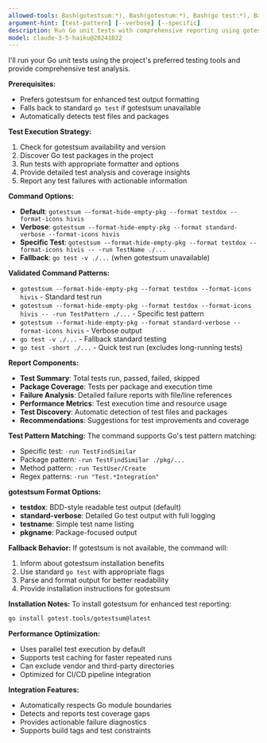```yaml
---
allowed-tools: Bash(gotestsum:*), Bash(gotestum:*), Bash(go test:*), Bash(go list:*), Bash(find:*), Bash(wc:*), Bash(grep:*), Bash(awk:*), TodoWrite
argument-hint: [test-pattern] [--verbose] [--specific]
description: Run Go unit tests with comprehensive reporting using gotestsum or fallback to go test
model: claude-3-5-haiku@20241022
---
```


I'll run your Go unit tests using the project's preferred testing tools and provide comprehensive test analysis.

**Prerequisites:**
- Prefers gotestsum for enhanced test output formatting
- Falls back to standard `go test` if gotestsum unavailable
- Automatically detects test files and packages

**Test Execution Strategy:**
1. Check for gotestsum availability and version
2. Discover Go test packages in the project
3. Run tests with appropriate formatter and options
4. Provide detailed test analysis and coverage insights
5. Report any test failures with actionable information

**Command Options:**
- **Default**: `gotestsum --format-hide-empty-pkg --format testdox --format-icons hivis`
- **Verbose**: `gotestsum --format-hide-empty-pkg --format standard-verbose --format-icons hivis`
- **Specific Test**: `gotestsum --format-hide-empty-pkg --format testdox --format-icons hivis -- -run TestName ./...`
- **Fallback**: `go test -v ./...` (when gotestsum unavailable)

**Validated Command Patterns:**
- `gotestsum --format-hide-empty-pkg --format testdox --format-icons hivis` - Standard test run
- `gotestsum --format-hide-empty-pkg --format testdox --format-icons hivis -- -run TestPattern ./...` - Specific test pattern
- `gotestsum --format-hide-empty-pkg --format standard-verbose --format-icons hivis` - Verbose output
- `go test -v ./...` - Fallback standard testing
- `go test -short ./...` - Quick test run (excludes long-running tests)

**Report Components:**
- **Test Summary**: Total tests run, passed, failed, skipped
- **Package Coverage**: Tests per package and execution time
- **Failure Analysis**: Detailed failure reports with file/line references
- **Performance Metrics**: Test execution time and resource usage
- **Test Discovery**: Automatic detection of test files and packages
- **Recommendations**: Suggestions for test improvements and coverage

**Test Pattern Matching:**
The command supports Go's test pattern matching:
- Specific test: `-run TestFindSimilar`
- Package pattern: `-run TestFindSimilar ./pkg/...`
- Method pattern: `-run TestUser/Create`
- Regex patterns: `-run "Test.*Integration"`

**gotestsum Format Options:**
- **testdox**: BDD-style readable test output (default)
- **standard-verbose**: Detailed Go test output with full logging
- **testname**: Simple test name listing
- **pkgname**: Package-focused output

**Fallback Behavior:**
If gotestsum is not available, the command will:
1. Inform about gotestsum installation benefits
2. Use standard `go test` with appropriate flags
3. Parse and format output for better readability
4. Provide installation instructions for gotestsum

**Installation Notes:**
To install gotestsum for enhanced test reporting:
```bash
go install gotest.tools/gotestsum@latest
```

**Performance Optimization:**
- Uses parallel test execution by default
- Supports test caching for faster repeated runs
- Can exclude vendor and third-party directories
- Optimized for CI/CD pipeline integration

**Integration Features:**
- Automatically respects Go module boundaries
- Detects and reports test coverage gaps
- Provides actionable failure diagnostics
- Supports build tags and test constraints
